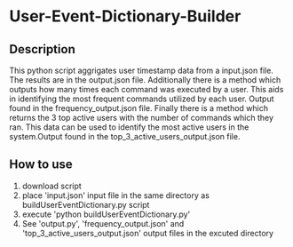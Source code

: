 # User-Event-Dictionary-Builder
## Description
This python script aggrigates user timestamp data from a input.json file. The results are in the output.json file. 
Additionally there is a method which outputs how many times each command was executed by a user. This aids in identifying the most frequent commands utilized by each user. Output found in the frequency_output.json file.
Finally there is a method which returns the 3 top active users with the number of commands which they ran. This data can be used to identify the most active users in the system.Output found in the top_3_active_users_output.json file.


## How to use
                
1. download script
2. place 'input.json' input file in the same directory as buildUserEventDictionary.py script
3. execute 'python buildUserEventDictionary.py'
4. See 'output.py', 'frequency_output.json' and 'top_3_active_users_output.json' output files in the excuted directory